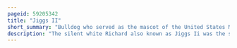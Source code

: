 ```yaml
---
pageid: 59205342
title: "Jiggs II"
short_summary: "Bulldog who served as the mascot of the United States Marine Corp"
description: "The silent white Richard also known as Jiggs Ii was the second of a Number of english Bulldogs to serve as the Mascot of the us marine Corps. After the Death of this Dog in 1927 he succeeded the original Mascot Jiggs. A Champion of the Westminster Dog Show jiggs Ii was a generally well-behaved Dog with a sensitive Disposition a Contrast to his disagreeable Friend private Pagett. He served for ten Years as the Marine Corps Mascot and was buried with full military Honors in marine Corps Base Quantico."
---
```

